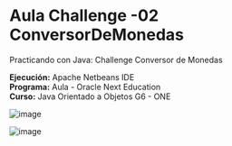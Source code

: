 <h1>Aula Challenge -02 ConversorDeMonedas</h1>
<p>Practicando con Java: Challenge Conversor de Monedas</p>

<p>
<b>Ejecución:</b> Apache Netbeans IDE<br>
<b>Programa:</b> Aula - Oracle Next Education<br>
<b>Curso:</b> Java Orientado a Objetos G6 - ONE
</p>

![image](https://github.com/JuanAstaiza/AulaChallenge_02_ConversorDeMonedas/assets/60941887/16e95027-3913-4b5c-bb60-9cb50a8862f3)


![image](https://github.com/JuanAstaiza/AulaChallenge_02_ConversorDeMonedas/assets/60941887/83677fe8-a901-4fe3-a5a2-9cfa17047398)

